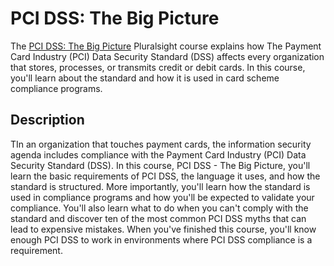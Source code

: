 # PCI DSS: The Big Picture

The [PCI DSS: The Big Picture](https://app.pluralsight.com/library/courses/pci-dss-big-picture) Pluralsight course explains how The Payment Card Industry (PCI) Data Security Standard (DSS) affects every organization that stores, processes, or transmits credit or debit cards. In this course, you'll learn about the standard and how it is used in card scheme compliance programs.

## Description
TIn an organization that touches payment cards, the information security agenda includes compliance with the Payment Card Industry (PCI) Data Security Standard (DSS). In this course, PCI DSS - The Big Picture, you'll learn the basic requirements of PCI DSS, the language it uses, and how the standard is structured. More importantly, you'll learn how the standard is used in compliance programs and how you'll be expected to validate your compliance. You'll also learn what to do when you can't comply with the standard and discover ten of the most common PCI DSS myths that can lead to expensive mistakes. When you've finished this course, you'll know enough PCI DSS to work in environments where PCI DSS compliance is a requirement.